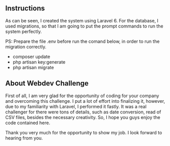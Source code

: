 ## Instructions

As can be seen, I created the system using Laravel 6. For the database, I used migrations, so that I am going to put the prompt commands to run the system perfectly. 

PS: Prepare the file .env before run the comand below, in order to run the migration correctly.

- composer update
- php artisan key:generate
- php artisan migrate

## About Webdev Challenge

First of all, I am very glad for the opportunity of coding for your company and overcoming this challenge. I put a lot of effort into finalizing it, however, due to my familiarity with Laravel, I performed it fastly. It was a real challenger for there were tons of details, such as date conversion, read of CSV files, besides the necessary creativity. So, I hope you guys enjoy the code contained here.

Thank you very much for the opportunity to show my job. I look forward to hearing from you. 


